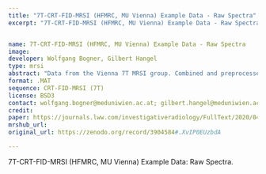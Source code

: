 ```yaml
---
title: "7T-CRT-FID-MRSI (HFMRC, MU Vienna) Example Data - Raw Spectra"
excerpt: "7T-CRT-FID-MRSI (HFMRC, MU Vienna) Example Data - Raw Spectra"


name: 7T-CRT-FID-MRSI (HFMRC, MU Vienna) Example Data - Raw Spectra
image:
developer: Wolfgang Bogner, Gilbert Hangel
type: mrsi
abstract: "Data from the Vienna 7T MRSI group. Combined and preprocessed data after spatial FFT, in the time domain. 64x64x39 matrix, 15 min. Method details: Hingerl et al 2020, doi: 10.1097/RLI.0000000000000626. Healthy_Volunteer.mat: Female, 24y, measured 2019. GBM_patient.mat: Glioblastoma WHO Grade 4, with IDH1 mutation, male, 52y."
format: .MAT
sequence: CRT-FID-MRSI (7T)
license: BSD3
contact: wolfgang.bogner@meduniwien.ac.at; gilbert.hangel@meduniwien.ac.at
credit:
paper: https://journals.lww.com/investigativeradiology/FullText/2020/04000/Clinical_High_Resolution_3D_MR_Spectroscopic.7.aspx
mrshub_url:
original_url: https://zenodo.org/record/3904584#.XvIP0EUzbdA

---
```


7T-CRT-FID-MRSI (HFMRC, MU Vienna) Example Data: Raw Spectra.
